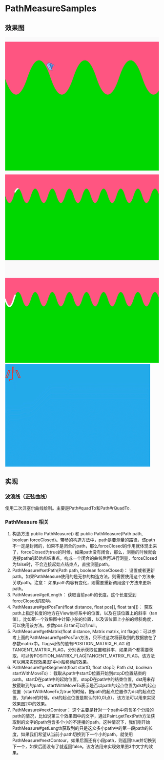 # PathMeasureSamples

## 效果图
![效果图1](https://raw.githubusercontent.com/houtrry/PathMeasureSamples/master/img/gif1.gif)
![效果图2](https://raw.githubusercontent.com/houtrry/PathMeasureSamples/master/img/gif3.gif)
![效果图3](https://raw.githubusercontent.com/houtrry/PathMeasureSamples/master/img/gif2.gif)

## 实现
### 波浪线（正弦曲线）
 使用二次贝塞尔曲线绘制。主要是Path#quadTo和Path#rQuadTo.
### PathMeasure 相关
1. 构造方法 public PathMeasure() 和 public PathMeasure(Path path, boolean forceClosed)。带参的构造方法中，path是要测量的路径，该path不一定是封闭的，如果不是闭合的path，那么forceClosed的作用就体现出来了，forceClosed为true的时候，如果path没有闭合，那么，测量的时候就会连接path的起始点结束点，构成一个闭合的曲线后再进行测量，forceClosed为false时，不会连接起始点结束点，直接测量path。
2. PathMeasure#setPath(Path path, boolean forceClosed)： 设置或者更新path。如果PathMeasure使用的是无参的构造方法，则需要使用这个方法来关联path。注意： 如果path内容有变化，则需要重新调用这个方法来更新path。
3. PathMeasure#getLength： 获取当前path的长度。这个长度受到forceClosed的影响。
4. PathMeasure#getPosTan(float distance, float pos[], float tan[])： 获取path上指定长度的地方在View坐标系中的位置，以及在该位置上的斜率（tan值）。比如第一个效果图中计算小船的位置，以及该位置上小船的倾斜角度，可以使用该方法。参数pos 和 tan可以传null。
5. PathMeasure#getMatrix(float distance, Matrix matrix, int flags)：可以参考上面的PathMeasure#getPosTan方法，只不过这次将获取到的数据放在了参数matrix中。flags可传的值有POSITION_MATRIX_FLAG 和 TANGENT_MATRIX_FLAG，分别表示获取位置和斜率，如果两个都需要获取，可以传POSITION_MATRIX_FLAG|TANGENT_MATRIX_FLAG。该方法可以用来实现效果图1中小船移动的效果。
6. PathMeasure#getSegment(float startD, float stopD, Path dst, boolean startWithMoveTo)： 截取从path中startD位置开始到stopD位置结束的path。startD在path中的起始位置，stopD在path中的结束位置，dst用来存放截取到的path，startWithMoveTo表示是否以path的起点位置为dst的起点位置（startWithMoveTo为true的时候，把path的起点位置作为dst的起点位置，为false的时候，dst的起点位置是默认的(0,0)点）。该方法可以用来实现效果图2中的效果。
7. PathMeasure#nextContour： 这个主要是针对一个path中包含多个分段的path的情况，比如说第三个效果图中的文字，通过Paint.getTextPath方法获取到的文字的path包含多个小的不连接的path，这种情况下，我们刚开始PathMeasure#getLength获取到的只是这众多小path中的第一段path的长度，如果我们希望从当前小path切换到下一个小的path，就使用PathMeasure#nextContour，如果后面还有小段path，则返回true并切换到下一个，如果后面没有了就返回false。该方法用来实现效果图3中文字的效果。





